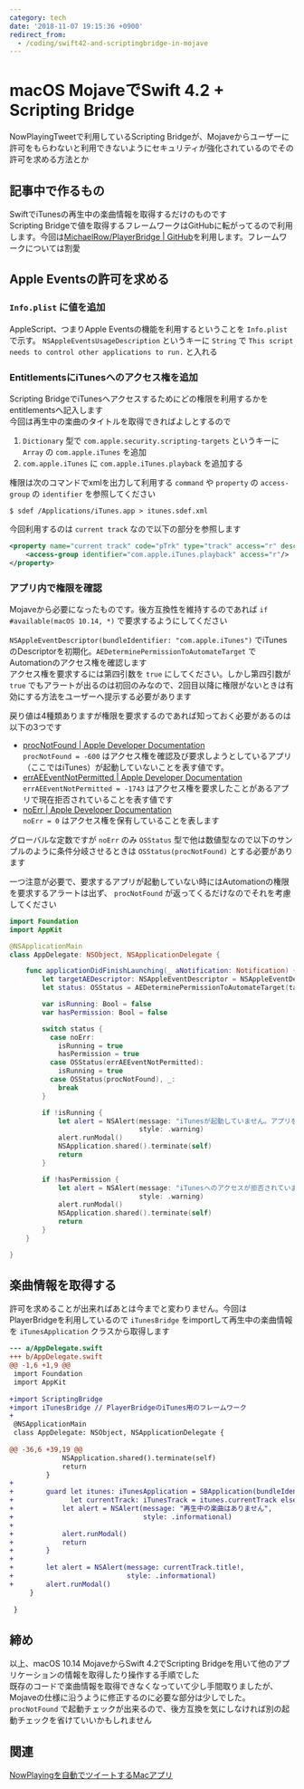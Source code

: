 ```yaml
---
category: tech
date: '2018-11-07 19:15:36 +0900'
redirect_from:
  - /coding/swift42-and-scriptingbridge-in-mojave
---
```


# macOS MojaveでSwift 4.2 + Scripting Bridge

NowPlayingTweetで利用しているScripting Bridgeが、Mojaveからユーザーに許可をもらわないと利用できないようにセキュリティが強化されているのでその許可を求める方法とか

<!--more-->


## 記事中で作るもの
SwiftでiTunesの再生中の楽曲情報を取得するだけのものです  
Scripting Bridgeで値を取得するフレームワークはGitHubに転がってるので利用します。今回は[MichaelRow/PlayerBridge \| GitHub](https://github.com/MichaelRow/PlayerBridge)を利用します。フレームワークについては割愛

## Apple Eventsの許可を求める

### `Info.plist` に値を追加
AppleScript、つまりApple Eventsの機能を利用するということを `Info.plist` で示す。 `NSAppleEventsUsageDescription` というキーに `String` で `This script needs to control other applications to run.` と入れる

### EntitlementsにiTunesへのアクセス権を追加
Scripting BridgeでiTunesへアクセスするためにどの権限を利用するかをentitlementsへ記入します  
今回は再生中の楽曲のタイトルを取得できればよしとするので
1. `Dictionary` 型で `com.apple.security.scripting-targets` というキーに `Array` の `com.apple.iTunes` を追加
2. `com.apple.iTunes` に `com.apple.iTunes.playback` を追加する

権限は次のコマンドでxmlを出力して利用する `command` や `property` の `access-group` の `identifier` を参照してください
```terminal
$ sdef /Applications/iTunes.app > itunes.sdef.xml
```

今回利用するのは `current track` なので以下の部分を参照します
```xml?filename=itunes.sdef.xml
<property name="current track" code="pTrk" type="track" access="r" description="the current targeted track">
    <access-group identifier="com.apple.iTunes.playback" access="r"/>
</property>
```

### アプリ内で権限を確認
Mojaveから必要になったものです。後方互換性を維持するのであれば `if #available(macOS 10.14, *)` で要求するようにしてください

`NSAppleEventDescriptor(bundleIdentifier: "com.apple.iTunes")` でiTunesのDescriptorを初期化。`AEDeterminePermissionToAutomateTarget` でAutomationのアクセス権を確認します  
アクセス権を要求するには第四引数を `true` にしてください。しかし第四引数が `true` でもアラートが出るのは初回のみなので、2回目以降に権限がないときは有効にする方法をユーザーへ提示する必要があります

戻り値は4種類ありますが権限を要求するのであれば知っておく必要があるのは以下の3つです

- [procNotFound | Apple Developer Documentation](https://developer.apple.com/documentation/coreservices/procnotfound)  
  `procNotFound = -600` はアクセス権を確認及び要求しようとしているアプリ（ここではiTunes）が起動していないことを表す値です。
- [errAEEventNotPermitted | Apple Developer Documentation](https://developer.apple.com/documentation/coreservices/erraeeventnotpermitted)  
  `errAEEventNotPermitted = -1743` はアクセス権を要求したことがあるアプリで現在拒否されていることを表す値です  
- [noErr | Apple Developer Documentation](https://developer.apple.com/documentation/kernel/1645412-anonymous/noerr)  
  `noErr = 0` はアクセス権を保有していることを表します  

グローバルな定数ですが `noErr` のみ `OSStatus` 型で他は数値型なので以下のサンプルのように条件分岐させるときは `OSStatus(procNotFound)` とする必要があります

一つ注意が必要で、要求するアプリが起動していない時にはAutomationの権限を要求するアラートは出ず、 `procNotFound` が返ってくるだけなのでそれを考慮してください

```swift?filename=AppDelegate.swift
import Foundation
import AppKit

@NSApplicationMain
class AppDelegate: NSObject, NSApplicationDelegate {

    func applicationDidFinishLaunching(_ aNotification: Notification) {
        let targetAEDescriptor: NSAppleEventDescriptor = NSAppleEventDescriptor(bundleIdentifier: "com.apple.iTunes")
        let status: OSStatus = AEDeterminePermissionToAutomateTarget(targetAEDescriptor.aeDesc, typeWildCard, typeWildCard, true)

        var isRunning: Bool = false
        var hasPermission: Bool = false

        switch status {
          case noErr:
            isRunning = true
            hasPermission = true
          case OSStatus(errAEEventNotPermitted):
            isRunning = true
          case OSStatus(procNotFound), _:
            break
        }

        if !isRunning {
            let alert = NSAlert(message: "iTunesが起動していません。アプリを終了します",
                                style: .warning)
            alert.runModal()
            NSApplication.shared().terminate(self)
            return
        }

        if !hasPermission {
            let alert = NSAlert(message: "iTunesへのアクセスが拒否されています。環境設定のセキュリティとプライバシー＞プライバシー＞オートメーションからこのアプリにiTunesへのアクセスを許可してください。アプリを終了します",
                                style: .warning)
            alert.runModal()
            NSApplication.shared().terminate(self)
            return
        }
    }

}
```

## 楽曲情報を取得する
許可を求めることが出来ればあとは今までと変わりません。今回はPlayerBridgeを利用しているので `iTunesBridge` をimportして再生中の楽曲情報を `iTunesApplication` クラスから取得します
```diff
--- a/AppDelegate.swift
+++ b/AppDelegate.swift
@@ -1,6 +1,9 @@
 import Foundation
 import AppKit
 
+import ScriptingBridge
+import iTunesBridge // PlayerBridgeのiTunes用のフレームワーク
+
 @NSApplicationMain
 class AppDelegate: NSObject, NSApplicationDelegate {
 
@@ -36,6 +39,19 @@
             NSApplication.shared().terminate(self)
             return
         }
+
+        guard let itunes: iTunesApplication = SBApplication(bundleIdentifier: "com.apple.iTunes") as? iTunesApplication,
+              let currentTrack: iTunesTrack = itunes.currentTrack else {
+            let alert = NSAlert(message: "再生中の楽曲はありません",
+                                style: .informational)
+
+            alert.runModal()
+            return
+        }
+
+        let alert = NSAlert(message: currentTrack.title!,
+                            style: .informational)
+        alert.runModal()
     }
 
 }
```

## 締め
以上、macOS 10.14 MojaveからSwift 4.2でScripting Bridgeを用いて他のアプリケーションの情報を取得したり操作する手順でした  
既存のコードで楽曲情報を取得できなくなっていて少し手間取りましたが、Mojaveの仕様に沿うように修正するのに必要な部分は少しでした。 `procNotFound` で起動チェックが出来るので、後方互換を気にしなければ別の起動チェックを省けていいかもしれません

## 関連
[NowPlayingを自動でツイートするMacアプリ](2018-02-06-nowplaying-tweet-for-mac.md)


